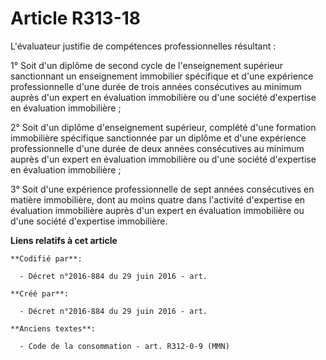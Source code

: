 # Article R313-18

L'évaluateur justifie de compétences professionnelles résultant :

1° Soit d'un diplôme de second cycle de l'enseignement supérieur sanctionnant un enseignement immobilier spécifique et d'une
expérience professionnelle d'une durée de trois années consécutives au minimum auprès d'un expert en évaluation immobilière
ou d'une société d'expertise en évaluation immobilière ;

2° Soit d'un diplôme d'enseignement supérieur, complété d'une formation immobilière spécifique sanctionnée par un diplôme et
d'une expérience professionnelle d'une durée de deux années consécutives au minimum auprès d'un expert en évaluation
immobilière ou d'une société d'expertise en évaluation immobilière ;

3° Soit d'une expérience professionnelle de sept années consécutives en matière immobilière, dont au moins quatre dans
l'activité d'expertise en évaluation immobilière auprès d'un expert en évaluation immobilière ou d'une société d'expertise
immobilière.

**Liens relatifs à cet article**

	**Codifié par**:

	  - Décret n°2016-884 du 29 juin 2016 - art.

	**Créé par**:

	  - Décret n°2016-884 du 29 juin 2016 - art.

	**Anciens textes**:

	  - Code de la consommation - art. R312-0-9 (MMN)
